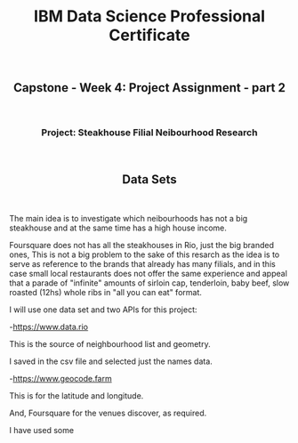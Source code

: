 # <center>  **IBM Data Science Professional Certificate** </center>
&nbsp; 


##  <center>  Capstone - Week 4: Project Assignment - part 2 </center>
&nbsp; 

 
### <center> Project: Steakhouse Filial Neibourhood Research  </center>
&nbsp;


## <center> **Data Sets** </center> 
&nbsp;


The main idea is to investigate which neibourhoods has not a big steakhouse and at the same time has a high house income.

Foursquare does not has all the steakhouses in Rio, just the big branded ones, This is not a big problem to the sake of this resarch  as the idea is to serve as reference to the brands that already has many filials, and in this case small local restaurants does not offer the same experience and appeal that a parade of "infinite" amounts of sirloin cap, tenderloin, baby beef, slow roasted (12hs) whole ribs in "all you can eat" format.

I will use one data set and two APIs for this project:

-https://www.data.rio

This is the source of neighbourhood list and geometry. 


I saved in the csv file and selected just the names data.


-https://www.geocode.farm

This is for the latitude and longitude.

And, Foursquare for the venues discover, as required.

I have used some 


